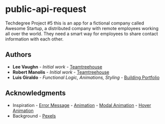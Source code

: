 # public-api-request

Techdegree Project #5
this is an app for a fictional company called Awesome Startup, a distributed company with remote employees working all over the world. They need a smart way for employees to share contact information with each other.

## Authors

* **Lee Vaughn** - *Initial work* - [Teamtreehouse](https://teamtreehouse.com)
* **Robert Manolis** - *Initial work* - [Teamtreehouse](https://teamtreehouse.com)
* **Luis Giraldo** - *Functional Logic, Animations, Styling* - [Building Portfolio](https://luisgiraldov.com)

## Acknowledgments

* Inspiration - [Error Message](https://codepen.io/palimadra/pen/OVvbaY)
              - [Animation](https://webdesign.tutsplus.com/tutorials/quick-tip-how-to-enhance-a-page-with-css-animations--cms-32100*/)
              - [Modal Animation](https://www.instagram.com/p/Bz0rotvART6/?igshid=1df4nt0pkh52p*/)
              - [Hover Animation](https://codepen.io/jorgesanes10/pen/QdMEXr*/)
* Background  - [Pexels](https://www.pexels.com/)